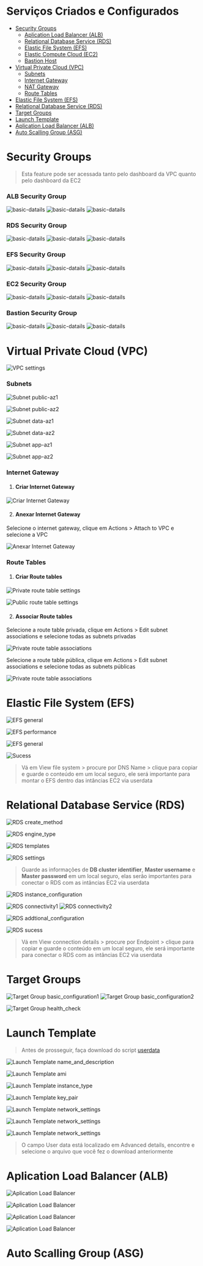 # Serviços Criados e Configurados

- [Security Groups](security-groups)
  - [Aplication Load Balancer (ALB)](#alb-security-group)
  - [Relational Database Service (RDS)](#rds-security-group)
  - [Elastic File System (EFS)](#efs-security-group)
  - [Elastic Compute Cloud (EC2)](#ec2-security-group)
  - [Bastion Host](#bastion-security-group)
- [Virtual Private Cloud (VPC)](#virtual-private-cloud-vpc)
  - [Subnets](#subnets)
  - [Internet Gateway](#internet-gateway)
  - [NAT Gateway](#nat-gateway)
  - [Route Tables](#route-tables)
- [Elastic File System (EFS)](#elastic-file-system-efs)
- [Relational Database Service (RDS)](#relational-database-service-rds)
- [Target Groups](#target-groups)
- [Launch Template](#launch-template)
- [Aplication Load Balancer (ALB)](#aplication-load-balancer-alb)
- [Auto Scalling Group (ASG)](#auto-scalling-group-asg)

# Security Groups

> Esta feature pode ser acessada tanto pelo dashboard da VPC quanto pelo dashboard da EC2

### ALB Security Group

![basic-datails](Images/SecurityGroups/ALB/basic-datails.PNG)
![basic-datails](Images/SecurityGroups/ALB/inbound.PNG)
![basic-datails](Images/SecurityGroups/ALB/outbound.PNG)

### RDS Security Group

![basic-datails](Images/SecurityGroups/RDS/basic-datails.PNG)
![basic-datails](Images/SecurityGroups/RDS/inbound.PNG)
![basic-datails](Images/SecurityGroups/RDS/outbound.PNG)

### EFS Security Group

![basic-datails](Images/SecurityGroups/EFS/basic-datails.PNG)
![basic-datails](Images/SecurityGroups/EFS/inbound.PNG)
![basic-datails](Images/SecurityGroups/EFS/outbound.PNG)

### EC2 Security Group

![basic-datails](Images/SecurityGroups/EC2/basic-datails.PNG)
![basic-datails](Images/SecurityGroups/EC2/inbound.PNG)
![basic-datails](Images/SecurityGroups/EC2/outbound.PNG)

### Bastion Security Group

![basic-datails](Images/SecurityGroups/Bastion/basic-datails.PNG)
![basic-datails](Images/SecurityGroups/Bastion/inbound.PNG)
![basic-datails](Images/SecurityGroups/Bastion/outbound.PNG)

# Virtual Private Cloud (VPC)

![VPC settings](Images/VirtualPrivateCloud/vpc-settings.PNG)

### Subnets

![Subnet public-az1](Images/Subnets/public-az1.PNG)

![Subnet public-az2](Images/Subnets/public-az2.PNG)

![Subnet data-az1](Images/Subnets/data-az1.PNG)

![Subnet data-az2](Images/Subnets/data-az2.PNG)

![Subnet app-az1](Images/Subnets/app-az1.PNG)

![Subnet app-az2](Images/Subnets/app-az2.PNG)

### Internet Gateway

1. #### Criar Internet Gateway
![Criar Internet Gateway](Images/InternetGateway/ig-settings.PNG)

2. #### Anexar Internet Gateway
Selecione o internet gateway, clique em Actions > Attach to VPC e selecione a VPC

![Anexar Internet Gateway](Images/InternetGateway/attach-to-vpc.PNG)

### Route Tables

1. #### Criar Route tables
![Private route table settings](Images/RouteTables/private-rt-settings.PNG)

![Public route table settings](Images/RouteTables/public-rt-settings.PNG)

2. #### Associar Route tables
Selecione a route table privada, clique em Actions > Edit subnet associations e selecione todas as subnets privadas

![Private route table associations](Images/RouteTables/private-rt-associations.PNG)

Selecione a route table pública, clique em Actions > Edit subnet associations e selecione todas as subnets públicas

![Private route table associations](Images/RouteTables/public-rt-associations.PNG)


# Elastic File System (EFS)

![EFS general](Images/ElasticFileSystem/general.PNG)

![EFS performance](Images/ElasticFileSystem/performance.PNG)

![EFS general](Images/ElasticFileSystem/network.PNG)

![Sucess](Images/ElasticFileSystem/sucess.PNG)

> Vá em View file system > procure por DNS Name > clique para copiar e guarde o conteúdo em um local seguro, ele será importante para montar o EFS dentro das intâncias EC2 via userdata

# Relational Database Service (RDS)

![RDS create_method](Images/RelationalDatabaseService/create_method.PNG)

![RDS engine_type](Images/RelationalDatabaseService/engine_type.PNG)

![RDS templates](Images/RelationalDatabaseService/templates.PNG)

![RDS settings](Images/RelationalDatabaseService/settings.PNG)

> Guarde as informações de **DB cluster identifier**, **Master username** e **Master password** em um local seguro, elas serão importantes para conectar o RDS com as intâncias EC2 via userdata

![RDS instance_configuration](Images/RelationalDatabaseService/instance_configuration.PNG)

![RDS connectivity1](Images/RelationalDatabaseService/connectivity1.PNG)
![RDS connectivity2](Images/RelationalDatabaseService/connectivity2.PNG)

![RDS addtional_configuration](Images/RelationalDatabaseService/addtional_configuration.PNG)

![RDS sucess](Images/RelationalDatabaseService/sucess.PNG)

> Vá em View connection details > procure por Endpoint > clique para copiar e guarde o conteúdo em um local seguro, ele será importante para conectar o RDS com as intâncias EC2 via userdata

# Target Groups

![Target Group basic_configuration1](Images/TargetGroup/basic_configuration1.PNG)
![Target Group basic_configuration2](Images/TargetGroup/basic_configuration2.PNG)

![Target Group health_check](Images/TargetGroup/health_check.PNG)

# Launch Template

> Antes de prosseguir, faça download do script [userdata](Infrastructure/Scripts/userdata.sh)

![Launch Template name_and_description](Images/LaunchTemplate/name_and_description.PNG)

![Launch Template ami](Images/LaunchTemplate/ami.PNG)

![Launch Template instance_type](Images/LaunchTemplate/instance_type.PNG)

![Launch Template key_pair](Images/LaunchTemplate/key_pair.PNG)

![Launch Template network_settings](Images/LaunchTemplate/network_settings.PNG)

![Launch Template network_settings](Images/LaunchTemplate/advanced_network_settings.PNG)

![Launch Template network_settings](Images/LaunchTemplate/user_data.PNG)

> O campo User data está localizado em Advanced details, encontre e selecione o arquivo que você fez o download anteriormente

# Aplication Load Balancer (ALB)

![Aplication Load Balancer ](Images/AplicationLoadBalancer/basic_configuration.PNG)

![Aplication Load Balancer ](Images/AplicationLoadBalancer/network_mapping.PNG)

![Aplication Load Balancer ](Images/AplicationLoadBalancer/sg.PNG)

![Aplication Load Balancer ](Images/AplicationLoadBalancer/listeners.PNG)

# Auto Scalling Group (ASG)

